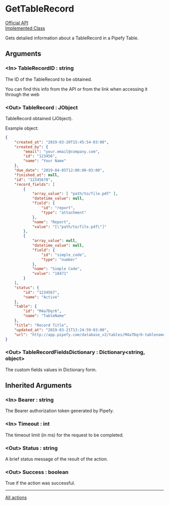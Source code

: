 # GetTableRecord

[Official API](https://api-docs.pipefy.com/reference/queries/#table_record)  
[Implemented Class](../Capgemini.Pipefy/TableRecord/GetTableRecord.cs)

Gets detailed information about a TableRecord in a Pipefy Table.

## Arguments

### &lt;In&gt; TableRecordID : string

The ID of the TableRecord to be obtained.

You can find this info from the API or from the link when accessing it through the web

### &lt;Out&gt; TableRecord : JObject

TableRecord obtained (JObject).

Example object:

```json
{
    "created_at": "2019-03-20T15:45:54-03:00",
    "created_by": {
        "email": "your.email@company.com",
        "id": "123456",
        "name": "Your Name"
    },
    "due_date": "2019-04-05T12:00:00-03:00",
    "finished_at": null,
    "id": "12345678",
    "record_fields": [
        {
            "array_value": [ "path/to/file.pdf" ],
            "datetime_value": null,
            "field": {
                "id": "report",
                "type": "attachment"
            },
            "name": "Report",
            "value": "[\"path/to/file.pdf\"]"
        },
        {
            "array_value": null,
            "datetime_value": null,
            "field": {
                "id": "simple_code",
                "type": "number"
            },
            "name": "Simple Code",
            "value": "18471"
        }
    ],
    "status": {
        "id": "1234567",
        "name": "Active"
    },
    "table": {
        "id": "M4a7Dqr6",
        "name": "TableName"
    },
    "title": "Record Title",
    "updated_at": "2019-03-21T13:24:59-03:00",
    "url": "http://app.pipefy.com/database_v2/tables/M4a7Dqr6-tablename/table_records/12345678"
}
```

### &lt;Out&gt; TableRecordFieldsDictionary : Dictionary<string, object>

The custom fields values in Dictionary form.

## Inherited Arguments

### &lt;In&gt; Bearer : string

The Bearer authorization token generated by Pipefy.

### &lt;In&gt; Timeout : int

The timeout limit (in ms) for the request to be completed.

### &lt;Out&gt; Status : string

A brief status message of the result of the action.

### &lt;Out&gt; Success : boolean

True if the action was successful.

---

[All actions](../README.md)